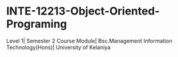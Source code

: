 # INTE-12213-Object-Oriented-Programing
Level 1|
Semester 2 Course Module|
Bsc.Management Information Technology(Hons)|
University of Kelaniya
